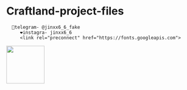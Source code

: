 # Craftland-project-files
      💙telegram- @jinxx6_6_fake
         ❤️instagra- jinxx6_6
         <link rel="preconnect" href="https://fonts.googleapis.com">
<link rel="preconnect" href="https://fonts.gstatic.com" crossorigin>
<link href="https://fonts.googleapis.com/css2?family=Style+Script&display=swap" rel="stylesheet">

  <img src="https://media.giphy.com/media/M9gbBd9nbDrOTu1Mqx/giphy.gif" width="100"/>

